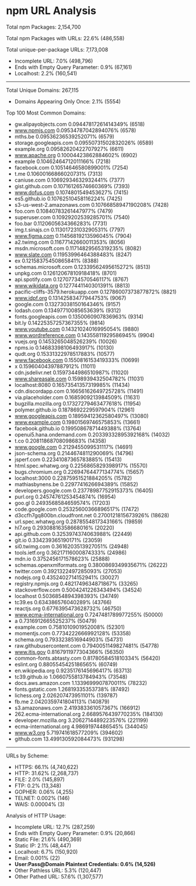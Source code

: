 # npm URL Analysis

Total npm Packages: 2,154,700

Total npm Packages with URLs: 22.6% (486,558)

Total unique-per-package URLs: 7,173,008
- Incomplete URL: 7.0% (498,796)
- Ends with Empty Query Parameter: 0.9% (67,161)
- Localhost: 2.2% (160,541)

--------------------------------------------------------

Total Unique Domains: 267,115
- Domains Appearing Only Once: 2.1% (5554)

Top 100 Most Common Domains:
- gw.alipayobjects.com 0.09447817261414349% (6518)
- www.npmjs.com 0.09534787042894076% (6578)
- mths.be 0.09536236539252071% (6579)
- storage.googleapis.com 0.09550731502832026% (6589)
- example.org 0.09582620422707927% (6611)
- www.apache.org 0.10004423862884602% (6902)
- example 0.10462464712011166% (7218)
- facebook.com 0.10514646580899001% (7254)
- t.me 0.10600166866020731% (7313)
- caniuse.com 0.10692934632932441% (7377)
- gist.github.com 0.10716126574660369% (7393)
- www.dofus.com 0.1074801549453627% (7415)
- es5.github.io 0.10762510458116224% (7425)
- s3-us-west-2.amazonaws.com 0.10766858947190208% (7428)
- foo.com 0.10840783261447977% (7479)
- superuser.com 0.10929202539285701% (7540)
- foo.bar 0.1120605634366283% (7731)
- img.t.sinajs.cn 0.11301723103290531% (7797)
- www.figma.com 0.11456819213596045% (7904)
- a2.twimg.com 0.11677142660011353% (8056)
- msdn.microsoft.com 0.11714829565319235% (8082)
- www.slate.com 0.11953996464388483% (8247)
- ex 0.12158375450865841% (8388)
- schemas.microsoft.com 0.12339562495615272% (8513)
- unpkg.com 0.12612067810918418% (8701)
- api.spotify.com 0.12707734570546117% (8767)
- www.wikidata.org 0.1277441140301391% (8813)
- pacific-cliffs-3579.herokuapp.com 0.12786007373877872% (8821)
- www.idpf.org 0.13142583477944753% (9067)
- google.com 0.13273038150164346% (9157)
- lodash.com 0.13497710085653639% (9312)
- fonts.googleapis.com 0.1350060907836963% (9314)
- bit.ly 0.14225357257367355% (9814)
- www.youtube.com 0.14321024016995054% (9880)
- www.wordreference.com 0.14355811929586945% (9904)
- vuejs.org 0.1453265048526239% (10026)
- npms.io 0.14683398106493917% (10130)
- qudt.org 0.15331322978517883% (10577)
- www.facebook.com 0.1550816153419333% (10699)
- x 0.15960404397887912% (11011)
- cdn.jsdelivr.net 0.1597344986510987% (11020)
- www.shareasale.com 0.1598939432504782% (11031)
- localhost:8080 0.16573541357319985% (11434)
- cdn.discordapp.com 0.16656162649725728% (11491)
- via.placeholder.com 0.1685909213984509% (11631)
- bugzilla.mozilla.org 0.17327279463477618% (11954)
- polymer.github.io 0.1878692229597904% (12961)
- www.googleapis.com 0.18959412362580497% (13080)
- www.example.com 0.19801569746575853% (13661)
- facebook.github.io 0.19950867871449388% (13764)
- openui5.hana.ondemand.com 0.20339332895392168% (14032)
- t.co 0.20811868708098683% (14358)
- www.google.com 0.2129455099531117% (14691)
- json-schema.org 0.2144674811290069% (14796)
- jsperf.com 0.22341087365783885% (15413)
- html.spec.whatwg.org 0.2256865829398917% (15570)
- bugs.chromium.org 0.22694764477134774% (15657)
- localhost:3000 0.22875951521884205% (15782)
- mathiasbynens.be 0.2297741626694389% (15852)
- developers.google.com 0.23778987752915373% (16405)
- purl.org 0.24574761253454874% (16954)
- goo.gl 0.2493568584659574% (17203)
- code.google.com 0.25325600366896517% (17472)
- d3ccfh7gq800bn.cloudfront.net 0.2700121815673926% (18628)
- url.spec.whatwg.org 0.2878554817343166% (19859)
- hl7.org 0.29308816358668016% (20220)
- api.github.com 0.3253974374063988% (22449)
- git.io 0.334239365190171% (23059)
- si0.twimg.com 0.3616203513927051% (24948)
- tools.ietf.org 0.36217116000874333% (24986)
- mdn.io 0.3752456171578623% (25888)
- schemas.openxmlformats.org 0.3800869349935671% (26222)
- twitter.com 0.3921322497285093% (27053)
- nodejs.org 0.4352402714152941% (30027)
- registry.npmjs.org 0.4821749634871867% (33265)
- stackoverflow.com 0.5004241226343494% (34524)
- localhost 0.5036854894398393% (34749)
- tc39.es 0.634386576040289% (43766)
- reactjs.org 0.6776395473628732% (46750)
- www.ecma-international.org 0.7247481789977255% (50000)
- a 0.7316912665525237% (50479)
- example.com 0.7581010901952008% (52301)
- momentjs.com 0.7734222666992128% (53358)
- schema.org 0.7933238516944903% (54731)
- raw.githubusercontent.com 0.7940051149827481% (54778)
- www.itis.gov 0.8167911977304366% (56350)
- common-fonts.abtasty.com 0.8178058451810334% (56420)
- eslint.org 0.8805545425186565% (60749)
- en.wikipedia.org 0.9235176145696417% (63713)
- tc39.github.io 1.0660755813784943% (73548)
- docs.aws.amazon.com 1.1339699907870011% (78232)
- fonts.gstatic.com 1.26819335353738% (87492)
- lichess.org 2.026207473951101% (139787)
- fb.me 2.0420359741804113% (140879)
- s3.amazonaws.com 2.419383361057367% (166912)
- 262.ecma-international.org 2.6689576439770235% (184130)
- developer.mozilla.org 3.2062714489223576% (221199)
- ecma-international.org 4.98691974486545% (344045)
- www.w3.org 5.719741618577209% (394602)
- github.com 13.499130592084473% (931298)
 
 --------------------------------------------------------
 
URLs by Scheme:
- HTTPS: 66.1% (4,740,622)
- HTTP: 31.62% (2,268,737)
- FILE: 2.0% (145,897)
- FTP: 0.2% (13,348)
- GOPHER: 0.06% (4,255)
- TELNET: 0.002% (146)
- WAIS: 0.00004% (3)

Analysis of HTTP Usage:
- Incomplete URL: 12.7% (287,259)
- Ends with Empty Query Parameter: 0.9% (20,866)
- Static File: 21.6% (490,369)
- Static IP: 2.1% (48,447)
- Localhost: 6.7% (150,920)
- Email: 0.001% (22)
- **User:Pass@Domain Plaintext Credentials: 0.6% (14,526)**
- Other Pathless URL: 5.3% (120,447)
- Other Pathed URL: 57.6% (1,307,577)
